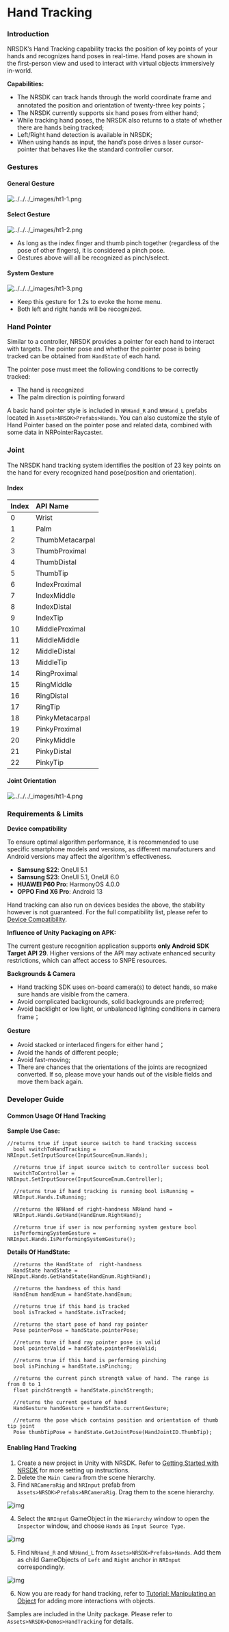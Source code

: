 # Hand Tracking

### Introduction

NRSDK’s Hand Tracking capability tracks the position of key points of your hands and recognizes hand poses in real-time. Hand poses are shown in the first-person view and used to interact with virtual objects immersively in-world.

**Capabilities:**

- The NRSDK can track hands through the world coordinate frame and annotated the position and orientation of twenty-three key points；
- The NRSDK currently supports six hand poses from either hand;
- While tracking hand poses, the NRSDK also returns to a state of whether there are hands being tracked;
- Left/Right hand detection is available in NRSDK;
- When using hands as input, the hand’s pose drives a laser cursor-pointer that behaves like the standard controller cursor.

### Gestures

#### General Gesture

![../../../_images/ht1-1.png](https://xreal.gitbook.io/~gitbook/image?url=https%3A%2F%2Fnrealsdkdoc.readthedocs.io%2Fen%2Flatest%2F_images%2Fht1-1.png&width=300&dpr=4&quality=100&sign=62618d5f173e80dc75b409ce9f523fb3a52ceaf2a49fab14f50532c2e2e2fed1)

#### Select Gesture

![../../../_images/ht1-2.png](https://xreal.gitbook.io/~gitbook/image?url=https%3A%2F%2Fnrealsdkdoc.readthedocs.io%2Fen%2Flatest%2F_images%2Fht1-2.png&width=300&dpr=4&quality=100&sign=6974a1520deebde1d3b2a0ee9e1b300caf6fa54ada36ed29a98495ce4b019dc7)

- As long as the index finger and thumb pinch together (regardless of the pose of other fingers), it is considered a pinch pose.
- Gestures above will all be recognized as pinch/select.

#### System Gesture

![../../../_images/ht1-3.png](https://xreal.gitbook.io/~gitbook/image?url=https%3A%2F%2Fnrealsdkdoc.readthedocs.io%2Fen%2Flatest%2F_images%2Fht1-3.png&width=300&dpr=4&quality=100&sign=1f995f2f4e4dcd2fed45ae8f2d23cdc4d5c7c41482a9802b3413bcd8db1df6ff)

- Keep this gesture for 1.2s to evoke the home menu.
- Both left and right hands will be recognized.

### Hand Pointer

Similar to a controller, NRSDK provides a pointer for each hand to interact with targets. The pointer pose and whether the pointer pose is being tracked can be obtained from `HandState` of each hand.

The pointer pose must meet the following conditions to be correctly tracked:

- The hand is recognized
- The palm direction is pointing forward

A basic hand pointer style is included in `NRHand_R` and `NRHand_L` prefabs located in `Assets>NRSDK>Prefabs>Hands`. You can also customize the style of Hand Pointer based on the pointer pose and related data, combined with some data in NRPointerRaycaster.

### Joint

The NRSDK hand tracking system identifies the position of 23 key points on the hand for every recognized hand pose(position and orientation).

#### Index


| Index | API Name        |
| :---- | :-------------- |
| 0     | Wrist           |
| 1     | Palm            |
| 2     | ThumbMetacarpal |
| 3     | ThumbProximal   |
| 4     | ThumbDistal     |
| 5     | ThumbTip        |
| 6     | IndexProximal   |
| 7     | IndexMiddle     |
| 8     | IndexDistal     |
| 9     | IndexTip        |
| 10    | MiddleProximal  |
| 11    | MiddleMiddle    |
| 12    | MiddleDistal    |
| 13    | MiddleTip       |
| 14    | RingProximal    |
| 15    | RingMiddle      |
| 16    | RingDistal      |
| 17    | RingTip         |
| 18    | PinkyMetacarpal |
| 19    | PinkyProximal   |
| 20    | PinkyMiddle     |
| 21    | PinkyDistal     |
| 22    | PinkyTip        |


#### Joint Orientation

![../../../_images/ht1-4.png](https://xreal.gitbook.io/~gitbook/image?url=https%3A%2F%2Fnrealsdkdoc.readthedocs.io%2Fen%2Flatest%2F_images%2Fht1-4.png&width=300&dpr=4&quality=100&sign=165138e8043507741314c73f2cd4746dd0c1d7dcc3357a07b33993d950393cb7)

### Requirements & Limits

**Device compatibility**

To ensure optimal algorithm performance, it is recommended to use specific smartphone models and versions, as different manufacturers and Android versions may affect the algorithm's effectiveness.

- **Samsung S22**: OneUI 5.1
- **Samsung S23**: OneUI 5.1, OneUI 6.0
- **HUAWEI P60 Pro**: HarmonyOS 4.0.0
- **OPPO Find X6 Pro**: Android 13

Hand tracking can also run on devices besides the above, the stability however is not guaranteed. For the full compatibility list, please refer to[ Device Compatibility](https://xreal.gitbook.io/nrsdk/nrsdk-fundamentals/xreal-devices/compatibility).

**Influence of Unity Packaging on APK:**

The current gesture recognition application supports **only Android SDK Target API 29**. Higher versions of the API may activate enhanced security restrictions, which can affect access to SNPE resources.

**Backgrounds & Camera**

- Hand tracking SDK uses on-board camera(s) to detect hands, so make sure hands are visible from the camera.
- Avoid complicated backgrounds, solid backgrounds are preferred;
- Avoid backlight or low light, or unbalanced lighting conditions in camera frame；

**Gesture**

- Avoid stacked or interlaced fingers for either hand；
- Avoid the hands of different people;
- Avoid fast-moving;
- There are chances that the orientations of the joints are recognized converted. If so, please move your hands out of the visible fields and move them back again.

### Developer Guide

#### Common Usage Of Hand Tracking

**Sample Use Case:**

```
//returns true if input source switch to hand tracking success
  bool switchToHandTracking = NRInput.SetInputSource(InputSourceEnum.Hands);

  //returns true if input source switch to controller success bool
  switchToController = NRInput.SetInputSource(InputSourceEnum.Controller);

  //returns true if hand tracking is running bool isRunning =
  NRInput.Hands.IsRunning;

  //returns the NRHand of right-handness NRHand hand =
  NRInput.Hands.GetHand(HandEnum.RightHand);

  //returns true if user is now performing system gesture bool
  isPerformingSystemGesture = NRInput.Hands.IsPerformingSystemGesture();
```

**Details Of HandState:**

```
  //returns the HandState of  right-handness
  HandState handState = NRInput.Hands.GetHandState(HandEnum.RightHand);

  //returns the handness of this hand
  HandEnum handEnum = handState.handEnum;

  //returns true if this hand is tracked
  bool isTracked = handState.isTracked;

  //returns the start pose of hand ray pointer
  Pose pointerPose = handState.pointerPose;

  //returns ture if hand ray pointer pose is valid
  bool pointerValid = handState.pointerPoseValid;

  //returns true if this hand is performing pinching
  bool isPinching = handState.isPinching;

  //returns the current pinch strength value of hand. The range is from 0 to 1
  float pinchStrength = handState.pinchStrength;

  //returns the current gesture of hand
  HandGesture handGesture = handState.currentGesture;

  //returns the pose which contains position and orientation of thumb tip joint
  Pose thumbTipPose = handState.GetJointPose(HandJointID.ThumbTip);
```

#### Enabling Hand Tracking

1. Create a new project in Unity with NRSDK. Refer to [Getting Started with NRSDK](https://xreal.gitbook.io/nrsdk/nrsdk-fundamentals/quickstart-for-android) for more setting up instructions.
2. Delete the `Main Camera` from the scene hierarchy.
3. Find `NRCameraRig` and `NRInput` prefab from `Assets>NRSDK>Prefabs>NRCameraRig`. Drag them to the scene hierarchy.

![img](https://xreal.gitbook.io/~gitbook/image?url=https%3A%2F%2Fnrealsdkdoc.readthedocs.io%2Fen%2Flatest%2F_images%2Fht1-5.png&width=768&dpr=4&quality=100&sign=4290b47ae27f4d90b59fc88c535330ea0b6b5d2951eee121afdb7f8d52868a5d)

4. Select the `NRInput` GameObject in the `Hierarchy` window to open the `Inspector` window, and choose `Hands` as `Input Source Type`.

![img](https://xreal.gitbook.io/~gitbook/image?url=https%3A%2F%2Fnrealsdkdoc.readthedocs.io%2Fen%2Flatest%2F_images%2Fht1-6.png&width=768&dpr=4&quality=100&sign=840a099b4456aad1d9244ca19377720e2644adbd6ec994ffb0bdf16df94ec4da)

5. Find `NRHand_R` and `NRHand_L` from `Assets>NRSDK>Prefabs>Hands`. Add them as child GameObjects of `Left` and `Right` anchor in `NRInput` correspondingly. 

![img](https://xreal.gitbook.io/~gitbook/image?url=https%3A%2F%2Fnrealsdkdoc.readthedocs.io%2Fen%2Flatest%2F_images%2Fht1-7.png&width=768&dpr=4&quality=100&sign=6c08049dc8ff32d440478f4f9cd43c4ab4954da622e3c0b2aa58627e5c393ce9)

6. Now you are ready for hand tracking, refer to [Tutorial: Manipulating an Object](https://xreal.gitbook.io/nrsdk/development/input-and-camera/interact-with-unity-ui-tutorial) for adding more interactions with objects.

Samples are included in the Unity package. Please refer to `Assets>NRSDK>Demos>HandTracking` for details.
